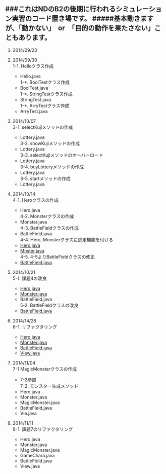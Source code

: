 ###これはNDのB2の後期に行われるシミュレーション実習のコード置き場です。
#####基本動きますが、「動かない」　or　「目的の動作を果たさない」こともあります。
---------------------------------------------------------

1. 2014/09/23  

2. 2014/09/30  
1-1. Helloクラス作成
    * Hello.java  
1-*. BoolTestクラス作成  
    * BoolTest.java  
1-*. StringTestクラス作成  
    * StringTest.java  
1-*. ArryTestクラス作成  
    * ArryTest.java  

3. 2014/10/07  
3-1. selectKujiメソッドの作成  
    * Lottery.java  
3-2. showKujiメソッドの作成  
    * Lottery.java  
3-3. selectKujiメソッドのオーバーロード  
    * Lottery.java  
3-4. buyLotteryメソッドの作成  
    * Lottery.java  
3-5. startメソッドの作成  
    * Lottery.java  

4. 2014/10/14  
4-1. Heroクラスの作成  
    * Hero.java  
4-2. Monsterクラスの作成  
    * Monster.java  
4-3. BattleFieldクラスの作成  
    * BattleField.java  
4-4. Hero, Monsterクラスに逃走機能を付ける  
    * [Hero.java](../blob/master/10_14/src/game/rpg/Hero.java)  
    * [Mnster.java](../blob/master/10_14/src/game/rpg/Monster.java)  
4-5. 4-5よりBattleFieldクラスの修正  
    * [BattleField.java](../blob/master/10_14/src/game/rpg/BattleField.java)  

5. 2014/10/21  
5-1. 課題4の改良  
    * [Hero.java](../blob/master/10_21/src/game/rpg/Hero.java)  
    * [Monster.java](../blob/master/10_21/src/game/rpg/Mosnter.java)  
    * BattleField.java  
5-2. BattleFieldクラスの改良  
    * [BattleField.java](../blob/master/10_21/src/game/rpg/BattleField.java)  

6. 2014/14/28  
6-1. リファクタリング  
    * [Hero.java](../blob/master/10_28/src/game/rpg/Hero.java)  
    * [Monster.java](../blob/master/10_28/src/game/rpg/Monster.java)  
    * [BattleField.java](../blob/master/10_28/src/game/rpg/BattleField.java)  
    * [View.java](../blob/master/10_28/src/game/rpg/View.java)  

7. 2014/11/04  
7-1 MagicMonsterクラスの作成  
    * 7-2参照  
7-2. モンスター生成メソッド  
    * Hero.java  
    * Monster.java  
    * MagicMonster.java  
    * BattleField.java  
    * Vie.java  

8. 2014/11/11  
8-1. 課題7のリファクタリング  
    * Hero.java  
    * Monster.java  
    * MagicMonster.java  
    * GameChara.java  
    * BattleField.java  
    * View.java  